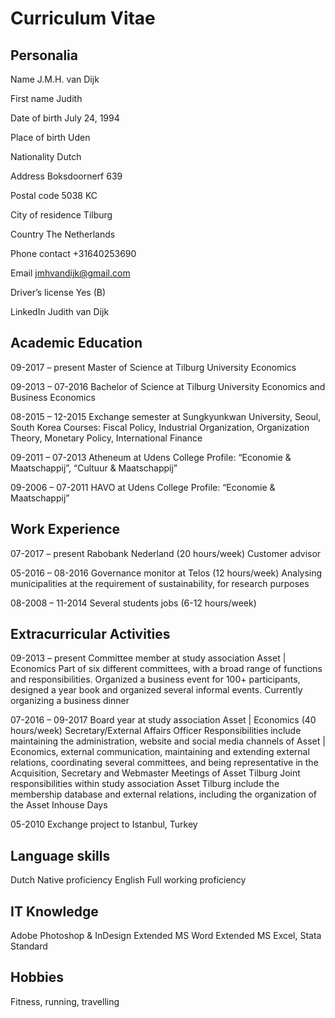 Curriculum Vitae
================

Personalia
----------
Name	J.M.H. van Dijk

First name	Judith

Date of birth	July 24, 1994

Place of birth	Uden 

Nationality	Dutch

Address	Boksdoornerf 639	

Postal code	5038 KC

City of residence	Tilburg

Country	The Netherlands

Phone contact	+31640253690

Email	jmhvandijk@gmail.com

Driver’s license	Yes (B)

LinkedIn	Judith van Dijk

Academic Education
------------------
09-2017 – present 	Master of Science at Tilburg University
Economics

09-2013 – 07-2016	Bachelor of Science at Tilburg University
Economics and Business Economics

08-2015 – 12-2015	Exchange semester at Sungkyunkwan University, Seoul, South Korea		Courses: Fiscal Policy, Industrial Organization, Organization Theory,
Monetary Policy, International Finance

09-2011 – 07-2013	Atheneum at Udens College
Profile: “Economie & Maatschappij”, “Cultuur & Maatschappij”

09-2006 – 07-2011	HAVO at Udens College
Profile: “Economie & Maatschappij”

Work Experience
---------------
07-2017 – present 	Rabobank Nederland		(20 hours/week)
Customer advisor

05-2016 – 08-2016 	Governance monitor at Telos 	(12 hours/week)
Analysing municipalities at the requirement of sustainability, for research purposes

08-2008 – 11-2014 	Several students jobs		 (6-12 hours/week)

Extracurricular Activities
--------------------------
09-2013 – present	Committee member at study association Asset | Economics
Part of six different committees, with a broad range of functions and responsibilities. Organized a business event for 100+ participants, designed a year book and organized several informal events. Currently organizing a business dinner

07-2016 – 09-2017 	Board year at study association Asset | Economics	(40 hours/week)
Secretary/External Affairs Officer
Responsibilities include maintaining the administration, website and social media channels of Asset | Economics, external communication, maintaining and extending external relations, coordinating several committees, and being representative in the Acquisition, Secretary and Webmaster Meetings of Asset Tilburg
Joint responsibilities within study association Asset Tilburg include the membership database and external relations, including the organization of the Asset Inhouse Days

05-2010	Exchange project to Istanbul, Turkey

Language skills
---------------
Dutch	Native proficiency
English	Full working proficiency

IT Knowledge
------------
Adobe Photoshop & InDesign	Extended
MS Word			Extended
MS Excel, Stata			Standard

Hobbies
-------
Fitness, running, travelling

